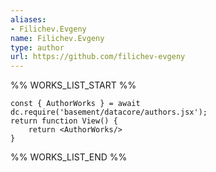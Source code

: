 ```yaml
---
aliases:
- Filichev.Evgeny
name: Filichev.Evgeny
type: author
url: https://github.com/filichev-evgeny
---
```



%% WORKS_LIST_START %%

```datacorejsx
const { AuthorWorks } = await dc.require('basement/datacore/authors.jsx');
return function View() {
    return <AuthorWorks/>
}
```
%% WORKS_LIST_END %%